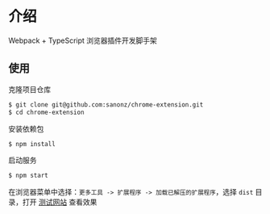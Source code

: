 # 介绍

Webpack + TypeScript 浏览器插件开发脚手架


## 使用

克隆项目仓库

```bash
$ git clone git@github.com:sanonz/chrome-extension.git
$ cd chrome-extension
```

安装依赖包

```bash
$ npm install
```

启动服务

```bash
$ npm start
```

在浏览器菜单中选择：`更多工具 -> 扩展程序 -> 加载已解压的扩展程序`，选择 `dist` 目录，打开 [测试网站](https://sanonz.github.io/) 查看效果
